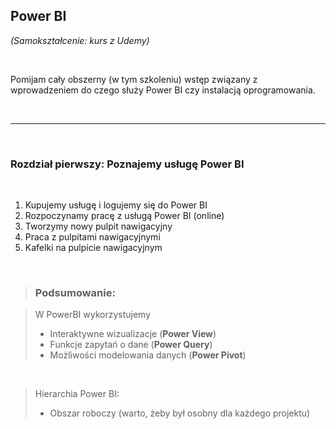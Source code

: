 ## Power BI

*(Samokształcenie: kurs z Udemy)*

<br>

Pomijam cały obszerny (w tym szkoleniu) wstęp związany z wprowadzeniem do czego służy Power BI czy instalacją oprogramowania.

<br>

---

<br>

### Rozdział pierwszy: Poznajemy usługę Power BI

<br>

1. Kupujemy usługę i logujemy się do Power BI
2. Rozpoczynamy pracę z usługą Power BI (online)
3. Tworzymy nowy pulpit nawigacyjny
4. Praca z pulpitami nawigacyjnymi
5. Kafelki na pulpicie nawigacyjnym

<br>

> ### Podsumowanie:

>
> W PowerBI wykorzystujemy <br>
> + Interaktywne wizualizacje (**Power View**)
> + Funkcje zapytań o dane (**Power Query**)
> + Możliwości modelowania danych (**Power Pivot**)

<br>

> Hierarchia Power BI:
> + Obszar roboczy (warto, żeby był osobny dla każdego projektu)